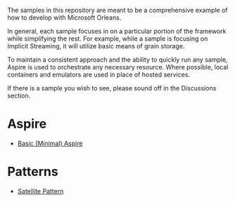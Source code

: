 The samples in this repository are meant to be a comprehensive example of how to develop with Microsoft Orleans. 

In general, each sample focuses in on a particular portion of the framework while simplifying the rest. For example, while a sample is focusing on Implicit Streaming, it will utilize basic means of grain storage.

To maintain a consistent approach and the ability to quickly run any sample, Aspire is used to orchestrate any necessary resource. Where possible, local containers and emulators are used in place of hosted services.

If there is a sample you wish to see, please sound off in the Discussions section.

# Aspire

* [Basic (Minimal) Aspire](https://github.com/jsedlak/orleans-samples/tree/main/aspire/aspire-basic)

# Patterns
* [Satellite Pattern](https://github.com/jsedlak/orleans-samples/tree/main/patterns/patterns-satellite)